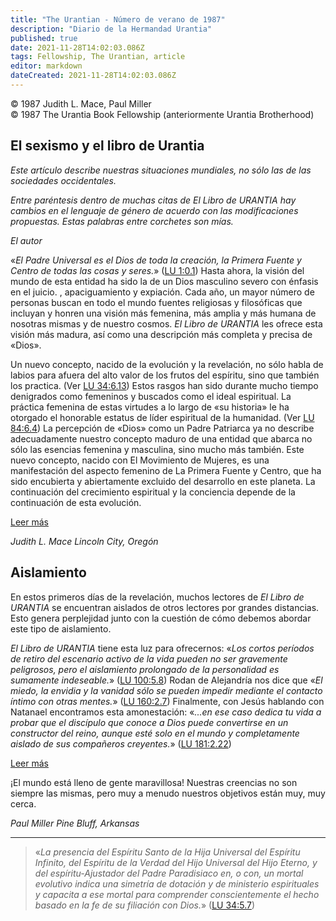 ```yaml
---
title: "The Urantian - Número de verano de 1987"
description: "Diario de la Hermandad Urantia"
published: true
date: 2021-11-28T14:02:03.086Z
tags: Fellowship, The Urantian, article
editor: markdown
dateCreated: 2021-11-28T14:02:03.086Z
---
```


<p class="v-card v-sheet theme--light grey lighten-3 px-2">© 1987 Judith L. Mace, Paul Miller<br>© 1987 The Urantia Book Fellowship (anteriormente Urantia Brotherhood)</p >


## El sexismo y el libro de Urantia

_Este artículo describe nuestras situaciones mundiales, no sólo las de las sociedades occidentales._

_Entre paréntesis dentro de muchas citas de _El Libro de URANTIA_ hay cambios en el lenguaje de género de acuerdo con las modificaciones propuestas. Estas palabras entre corchetes son mías._

_El autor_

«_El Padre Universal es el Dios de toda la creación, la Primera Fuente y Centro de todas las cosas y seres._» ([LU 1:0.1](/es/The_Urantia_Book/1#p0_1)) Hasta ahora, la visión del mundo de esta entidad ha sido la de un Dios masculino severo con énfasis en el juicio. , apaciguamiento y expiación. Cada año, un mayor número de personas buscan en todo el mundo fuentes religiosas y filosóficas que incluyan y honren una visión más femenina, más amplia y más humana de nosotras mismas y de nuestro cosmos. _El Libro de URANTIA_ les ofrece esta visión más madura, así como una descripción más completa y precisa de «Dios».

Un nuevo concepto, nacido de la evolución y la revelación, no sólo habla de labios para afuera del alto valor de los frutos del espíritu, sino que también los practica. (Ver [LU 34:6.13](/es/The_Urantia_Book/34#p6_13)) Estos rasgos han sido durante mucho tiempo denigrados como femeninos y buscados como el ideal espiritual. La práctica femenina de estas virtudes a lo largo de «su historia» le ha otorgado el honorable estatus de líder espiritual de la humanidad. (Ver [LU 84:6.4](/es/The_Urantia_Book/84#p6_4)) La percepción de «Dios» como un Padre Patriarca ya no describe adecuadamente nuestro concepto maduro de una entidad que abarca no sólo las esencias femenina y masculina, sino mucho más también. Este nuevo concepto, nacido con El Movimiento de Mujeres, es una manifestación del aspecto femenino de La Primera Fuente y Centro, que ha sido encubierta y abiertamente excluido del desarrollo en este planeta. La continuación del crecimiento espiritual y la conciencia depende de la continuación de esta evolución.

[Leer más](/es/article/Judith_L_Mace/Sexism_and_The_Urantia_Book)

_Judith L. Mace_
_Lincoln City, Oregón_

## Aislamiento

En estos primeros días de la revelación, muchos lectores de _El Libro de URANTIA_ se encuentran aislados de otros lectores por grandes distancias. Esto genera perplejidad junto con la cuestión de cómo debemos abordar este tipo de aislamiento.

_El Libro de URANTIA_ tiene esta luz para ofrecernos: «_Los cortos períodos de retiro del escenario activo de la vida pueden no ser gravemente peligrosos, pero el aislamiento prolongado de la personalidad es sumamente indeseable._» ([LU 100:5.8](/es/The_Urantia_Book/100#p5_8)) Rodan de Alejandría nos dice que «_El miedo, la envidia y la vanidad sólo se pueden impedir mediante el contacto íntimo con otras mentes._» ([LU 160:2.7](/es/The_Urantia_Book/160#p2_7)) Finalmente, con Jesús hablando con Natanael encontramos esta amonestación: «_...en ese caso dedica tu vida a probar que el discípulo que conoce a Dios puede convertirse en un constructor del reino, aunque esté solo en el mundo y completamente aislado de sus compañeros creyentes._» ([LU 181:2.22](/es/The_Urantia_Book/181#p2_22))

[Leer más](/es/article/Paul_Miller/Isolation)

¡El mundo está lleno de gente maravillosa! Nuestras creencias no son siempre las mismas, pero muy a menudo nuestros objetivos están muy, muy cerca.

_Paul Miller_
_Pine Bluff, Arkansas_

---

> «_La presencia del Espíritu Santo de la Hija Universal del Espíritu Infinito, del Espíritu de la Verdad del Hijo Universal del Hijo Eterno, y del espíritu-Ajustador del Padre Paradisiaco en, o con, un mortal evolutivo indica una simetría de dotación y de ministerio espirituales y capacita a ese mortal para comprender conscientemente el hecho basado en la fe de su filiación con Dios._» ([LU 34:5.7](/es/The_Urantia_Book/34#p5_7))



